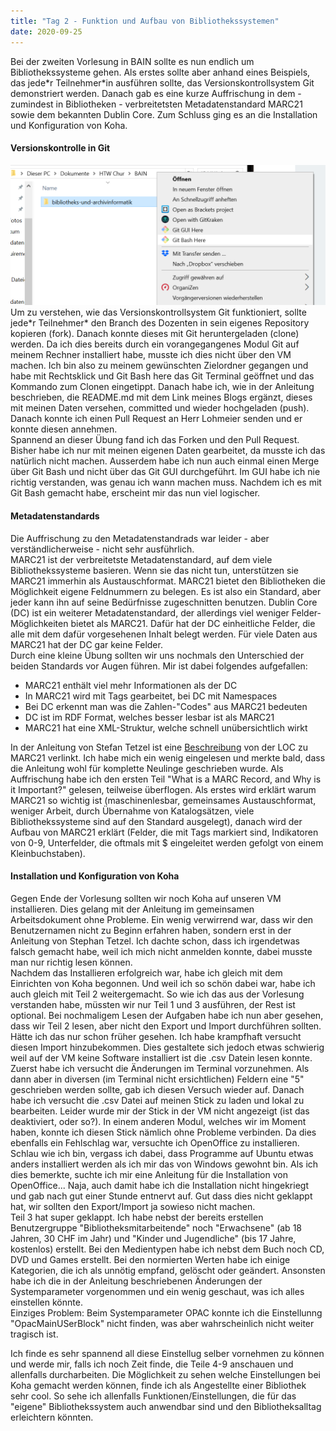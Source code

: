 ```yaml
---
title: "Tag 2 - Funktion und Aufbau von Bibliothekssystemen"
date: 2020-09-25
---
```

Bei der zweiten Vorlesung in BAIN sollte es nun endlich um Bibliothekssysteme gehen. Als erstes sollte aber anhand eines Beispiels, das jede\*r Teilnehmer\*in ausführen sollte, das Versionskontrollsystem Git demonstriert werden. Danach gab es eine kurze Auffrischung in dem - zumindest in Bibliotheken - verbreitetsten Metadatenstandard MARC21 sowie dem bekannten Dublin Core. Zum Schluss ging es an die Installation und Konfiguration von Koha. 

#### Versionskontrolle in Git
![Funktion Git BASH here](https://github.com/shannarachel/storys/blob/master/assets/gitbashhere.png)
Um zu verstehen, wie das Versionskontrollsystem Git funktioniert, sollte jede\*r Teilnehmer\* den Branch des Dozenten in sein eigenes Repository kopieren (fork). Danach konnte dieses mit Git heruntergeladen (clone) werden. Da ich dies bereits durch ein vorangegangenes Modul Git auf meinem Rechner installiert habe, musste ich dies nicht über den VM machen. Ich bin also zu meinem gewünschten Zielordner gegangen und habe mit Rechtsklick und Git Bash here das Git Terminal geöffnet und das Kommando zum Clonen eingetippt. Danach habe ich, wie in der Anleitung beschrieben, die README.md mit dem Link meines Blogs ergänzt, dieses mit meinen Daten versehen, committed und wieder hochgeladen (push). Danach konnte ich einen Pull Request an Herr Lohmeier senden und er konnte diesen annehmen.  
Spannend an dieser Übung fand ich das Forken und den Pull Request. Bisher habe ich nur mit meinen eigenen Daten gearbeitet, da musste ich das natürlich nicht machen.
Ausserdem habe ich nun auch einmal einen Merge über Git Bash und nicht über das Git GUI durchgeführt. Im GUI habe ich nie richtig verstanden, was genau ich wann machen muss. Nachdem ich es mit Git Bash gemacht habe, erscheint mir das nun viel logischer. 

#### Metadatenstandards
Die Auffrischung zu den Metadatenstandrads war leider - aber verständlicherweise - nicht sehr ausführlich.  
MARC21 ist der verbreitetste Metadatenstandard, auf dem viele Bibliothekssysteme basieren. Wenn sie das nicht tun, unterstützen sie MARC21 immerhin als Austauschformat. MARC21 bietet den Bibliotheken die Möglichkeit eigene Feldnummern zu belegen. Es ist also ein Standard, aber jeder kann ihn auf seine Bedürfnisse zugeschnitten benutzen.
Dublin Core (DC) ist ein weiterer Metadatenstandard, der allerdings viel weniger Felder-Möglichkeiten bietet als MARC21. Dafür hat der DC einheitliche Felder, die alle mit dem dafür vorgesehenen Inhalt belegt werden. Für viele Daten aus MARC21 hat der DC gar keine Felder.  
Durch eine kleine Übung sollten wir uns nochmals den Unterschied der beiden Standards vor Augen führen. Mir ist dabei folgendes aufgefallen:
* MARC21 enthält viel mehr Informationen als der DC
* In MARC21 wird mit Tags gearbeitet, bei DC mit Namespaces
* Bei DC erkennt man was die Zahlen-"Codes" aus MARC21 bedeuten
* DC ist im RDF Format, welches besser lesbar ist als MARC21
* MARC21 hat eine XML-Struktur, welche schnell unübersichtlich wirkt

In der Anleitung von Stefan Tetzel ist eine [Beschreibung](https://www.loc.gov/marc/umb/) von der LOC zu MARC21 verlinkt. Ich habe mich ein wenig eingelesen und merkte bald, dass die Anleitung  wohl für komplette Neulinge geschrieben wurde. Als Auffrischung habe ich den ersten Teil "What is a MARC Record, and Why is it Important?" gelesen, teilweise überflogen. Als erstes wird erklärt warum MARC21 so wichtig ist (maschinenlesbar, gemeinsames Austauschformat, weniger Arbeit, durch Übernahme von Katalogsätzen, viele Bibliothekssysteme sind auf den Standard ausgelegt), danach wird der Aufbau von MARC21 erklärt (Felder, die mit Tags markiert sind, Indikatoren von 0-9, Unterfelder, die oftmals mit $ eingeleitet werden gefolgt von einem Kleinbuchstaben).

#### Installation und Konfiguration von Koha
Gegen Ende der Vorlesung sollten wir noch Koha auf unseren VM installieren. Dies gelang mit der Anleitung im gemeinsamen Arbeitsdokument ohne Probleme. Ein wenig verwirrend war, dass wir den Benutzernamen nicht zu Beginn erfahren haben, sondern erst in der Anleitung von Stephan Tetzel. Ich dachte schon, dass ich irgendetwas falsch gemacht habe, weil ich mich nicht anmelden konnte, dabei musste man nur richtig lesen können.  
Nachdem das Installieren erfolgreich war, habe ich gleich mit dem Einrichten von Koha begonnen. Und weil ich so schön dabei war, habe ich auch gleich mit Teil 2 weitergemacht. So wie ich das aus der Vorlesung verstanden habe, müssten wir nur Teil 1 und 3 ausführen, der Rest ist optional. Bei nochmaligem Lesen der Aufgaben habe ich nun aber gesehen, dass wir Teil 2 lesen, aber nicht den Export und Import durchführen sollten. Hätte ich das nur schon früher gesehen. Ich habe krampfhaft versucht diesen Import hinzubekommen. Dies gestaltete sich jedoch etwas schwierig weil auf der VM keine Software installiert ist die .csv Datein lesen konnte. Zuerst habe ich versucht die Änderungen im Terminal vorzunehmen. Als dann aber in diversen (im Terminal nicht ersichtlichen) Feldern eine "5" geschrieben werden sollte, gab ich diesen Versuch wieder auf. Danach habe ich versucht die .csv Datei auf meinen Stick zu laden und lokal zu bearbeiten. Leider wurde mir der Stick in der VM nicht angezeigt (ist das deaktiviert, oder so?). In einem anderen Modul, welches wir im Moment haben, konnte ich diesen Stick nämlich ohne Probleme verbinden. Da dies ebenfalls ein Fehlschlag war, versuchte ich OpenOffice zu installieren. Schlau wie ich bin, vergass ich dabei, dass Programme auf Ubuntu etwas anders installiert werden als ich mir das von Windows gewohnt bin. Als ich dies bemerkte, suchte ich mir eine Anleitung für die Installation von OpenOffice... Naja, auch damit habe ich die Installation nicht hingekriegt und gab nach gut einer Stunde entnervt auf. Gut dass dies nicht geklappt hat, wir sollten den Export/Import ja sowieso nicht machen.  
Teil 3 hat super geklappt. Ich habe nebst der bereits erstellen Benutzergruppe "Bibliotheksmitarbeitende" noch "Erwachsene" (ab 18 Jahren, 30 CHF im Jahr) und "Kinder und Jugendliche" (bis 17 Jahre, kostenlos) erstellt. Bei den Medientypen habe ich nebst dem Buch noch CD, DVD und Games erstellt. Bei den normierten Werten habe ich einige Kategorien, die ich als unnötig empfand, gelöscht oder geändert.  Ansonsten habe ich die in der Anleitung beschriebenen Änderungen der Systemparameter vorgenommen und ein wenig geschaut, was ich alles einstellen könnte.  
Einziges Problem: Beim Systemparameter OPAC konnte ich die Einstellunng "OpacMainUSerBlock" nicht finden, was aber wahrscheinlich nicht weiter tragisch ist.

Ich finde es sehr spannend all diese Einstellug selber vornehmen zu können und werde mir, falls ich noch Zeit finde, die Teile 4-9 anschauen und allenfalls durcharbeiten. Die Möglichkeit zu sehen welche Einstellungen bei Koha gemacht werden können, finde ich als Angestellte einer Bibliothek sehr cool. So sehe ich allenfalls Funktionen/Einstellungen, die für das "eigene" Bibliothekssystem auch anwendbar sind und den Bibliotheksalltag erleichtern könnten.
